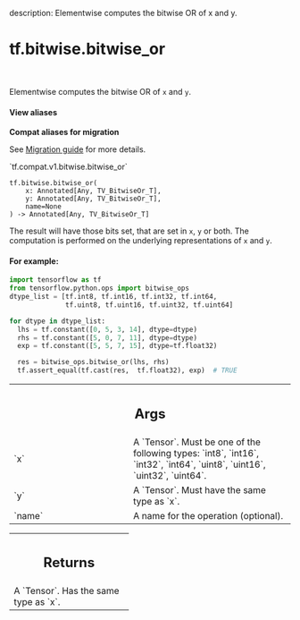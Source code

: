 description: Elementwise computes the bitwise OR of x and y.

<div itemscope itemtype="http://developers.google.com/ReferenceObject">
<meta itemprop="name" content="tf.bitwise.bitwise_or" />
<meta itemprop="path" content="Stable" />
</div>

# tf.bitwise.bitwise_or

<!-- Insert buttons and diff -->

<table class="tfo-notebook-buttons tfo-api nocontent" align="left">

</table>



Elementwise computes the bitwise OR of `x` and `y`.


<section class="expandable">
  <h4 class="showalways">View aliases</h4>
  <p>
<b>Compat aliases for migration</b>
<p>See
<a href="https://www.tensorflow.org/guide/migrate">Migration guide</a> for
more details.</p>
<p>`tf.compat.v1.bitwise.bitwise_or`</p>
</p>
</section>

<pre class="devsite-click-to-copy prettyprint lang-py tfo-signature-link">
<code>tf.bitwise.bitwise_or(
    x: Annotated[Any, TV_BitwiseOr_T],
    y: Annotated[Any, TV_BitwiseOr_T],
    name=None
) -> Annotated[Any, TV_BitwiseOr_T]
</code></pre>



<!-- Placeholder for "Used in" -->

The result will have those bits set, that are set in `x`, `y` or both. The
computation is performed on the underlying representations of `x` and `y`.

#### For example:



```python
import tensorflow as tf
from tensorflow.python.ops import bitwise_ops
dtype_list = [tf.int8, tf.int16, tf.int32, tf.int64,
              tf.uint8, tf.uint16, tf.uint32, tf.uint64]

for dtype in dtype_list:
  lhs = tf.constant([0, 5, 3, 14], dtype=dtype)
  rhs = tf.constant([5, 0, 7, 11], dtype=dtype)
  exp = tf.constant([5, 5, 7, 15], dtype=tf.float32)

  res = bitwise_ops.bitwise_or(lhs, rhs)
  tf.assert_equal(tf.cast(res,  tf.float32), exp)  # TRUE
```

<!-- Tabular view -->
 <table class="responsive fixed orange">
<colgroup><col width="214px"><col></colgroup>
<tr><th colspan="2"><h2 class="add-link">Args</h2></th></tr>

<tr>
<td>
`x`<a id="x"></a>
</td>
<td>
A `Tensor`. Must be one of the following types: `int8`, `int16`, `int32`, `int64`, `uint8`, `uint16`, `uint32`, `uint64`.
</td>
</tr><tr>
<td>
`y`<a id="y"></a>
</td>
<td>
A `Tensor`. Must have the same type as `x`.
</td>
</tr><tr>
<td>
`name`<a id="name"></a>
</td>
<td>
A name for the operation (optional).
</td>
</tr>
</table>



<!-- Tabular view -->
 <table class="responsive fixed orange">
<colgroup><col width="214px"><col></colgroup>
<tr><th colspan="2"><h2 class="add-link">Returns</h2></th></tr>
<tr class="alt">
<td colspan="2">
A `Tensor`. Has the same type as `x`.
</td>
</tr>

</table>

